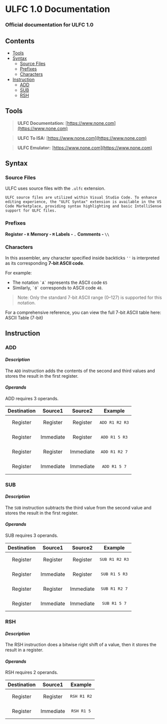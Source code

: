 # **ULFC 1.0 Documentation**

### Official documentation for ULFC 1.0

## Contents

* [Tools](#tools)
* [Syntax](#syntax)
  * [Source Files](#source-files)
  * [Prefixes](#prefixes)
  * [Characters](#characters)
* [Instruction](#instruction)
  * [ADD](#add)
  * [SUB](#sub)
  * [RSH](#rsh)

## **Tools**

> **ULFC Documentation:**
> [https://www.none.com](https://www.none.com)

> **ULFC To ISA:**
> [https://www.none.com](https://www.none.com)

> **ULFC Emulator:**
> [https://www.none.com](https://www.none.com)

## **Syntax**

### **Source Files**

ULFC uses source files with the `.ulfc` extension.

`ULFC source files are utilized within Visual Studio Code. To enhance editing experience, the "ULFC Syntax" extension is available in the VS Code Marketplace, providing syntax highlighting and basic IntelliSense support for ULFC files.`

### **Prefixes**

**Register - `R`**
**Memory - `M`**
**Labels - `.`**
**Comments - `\\`**

### **Characters**

In this assembler, any character specified inside backticks ``''`` is interpreted as its corresponding **7-bit ASCII code**.

For example:

- The notation `` `A` `` represents the ASCII code `65`
- Similarly, `` `0` `` corresponds to ASCII code `48`.

> Note: Only the standard 7-bit ASCII range (0–127) is supported for this notation.

For a comprehensive reference, you can view the full 7-bit ASCII table here: ASCII Table (7-bit)

## **Instruction**
### ADD
#### *Description*
The `ADD` instruction adds the contents of the second and third values and stores the result in the first register.
#### *Operands*
ADD requires 3 operands.

|**Destination**|**Source1**|**Source2**|**Example**|
| :-: | :-: | :-: | :-: |
|Register|Register|Register|<pre>ADD R1 R2 R3</pre>|
|Register|Immediate|Register|<pre>ADD R1 5 R3</pre>|
|Register|Register|Immediate|<pre>ADD R1 R2 7</pre>|
|Register|Immediate|Immediate|<pre>ADD R1 5 7</pre>|

### SUB
#### *Description*
The `SUB` instruction subtracts the third value from the second value and stores the result in the first register.
#### *Operands*
SUB requires 3 operands.

|**Destination**|**Source1**|**Source2**|**Example**|
| :-: | :-: | :-: | :-: |
|Register|Register|Register|<pre>SUB R1 R2 R3</pre>|
|Register|Immediate|Register|<pre>SUB R1 5 R3</pre>|
|Register|Register|Immediate|<pre>SUB R1 R2 7</pre>|
|Register|Immediate|Immediate|<pre>SUB R1 5 7</pre>|

### RSH
#### *Description*
The RSH instruction does a bitwise right shift of a value, then it stores the result in a register.
#### *Operands*
RSH requires 2 operands.

|**Destination**|**Source1**|**Example**|
 :-: | :-: | :-: |
|Register|Register|<pre>RSH R1 R2</pre>|
|Register|Immediate|<pre>RSH R1 5</pre>|